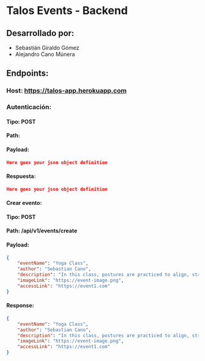 # Talos Events - Backend


## Desarrollado por:

- Sebastián Giraldo Gómez
- Alejandro Cano Múnera


## Endpoints:

### Host: https://talos-app.herokuapp.com


### Autenticación: 

#### Tipo: POST

#### Path: 

#### Payload:

```json
Here goes your json object definition
```

#### Respuesta:

```json
Here goes your json object definition
```

#### Crear evento: 

#### Tipo: POST

#### Path: /api/v1/events/create

#### Payload: 
```json
{
    "eventName": "Yoga Class",
    "author": "Sebastian Cano",
    "description": "In this class, postures are practiced to align, strengthen and promote flexibility in the body",
    "imageLink": "https://event-image.png",
    "accessLink": "https://event1.com"
}
```

#### Response:

```json
{
    "eventName": "Yoga Class",
    "author": "Sebastian Cano",
    "description": "In this class, postures are practiced to align, strengthen and promote flexibility in the body",
    "imageLink": "https://event-image.png",
    "accessLink": "https://event1.com"
}
```
